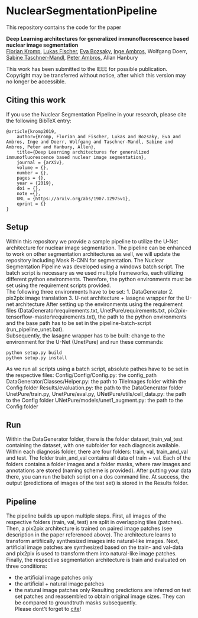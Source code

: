 # NuclearSegmentationPipeline

This repository contains the code for the paper

**Deep Learning architectures for generalized immunofluorescence based nuclear image segmentation**
<br>
[Florian Kromp](http://science.ccri.at/contact-us/contact-details/), [Lukas Fischer](https://www.scch.at/en/team/person_id/207), [Eva Bozsaky](http://science.ccri.at/contact-us/contact-details/), [Inge Ambros](http://science.ccri.at/contact-us/contact-details/), Wolfgang Doerr, [Sabine Taschner-Mandl](http://science.ccri.at/contact-us/contact-details/), [Peter Ambros](http://science.ccri.at/contact-us/contact-details/), Allan Hanbury

This work has been submitted to the IEEE for possible publication. Copyright may be transferred without notice, after which this version may no longer be accessible.

## Citing this work

If you use the Nuclear Segmentation Pipeline in your research, please cite the following BibTeX entry:

```
@article{kromp2019,
    author={Kromp, Florian and Fischer, Lukas and Bozsaky, Eva and Ambros, Inge and Doerr, Wolfgang and Taschner-Mandl, Sabine and Ambros, Peter and Hanbury, Allen},
    title={Deep Learning architectures for generalized immunofluorescence based nuclear image segmentation},
    journal = {arXiv},
    volume = {},
    number = {},
    pages = {},
    year = {2019},
    doi = {},
    note ={},
    URL = {https://arxiv.org/abs/1907.12975v1},
    eprint = {}
}
```

## Setup
Within this repository we provide a sample pipeline to utilize the U-Net architecture for nuclear image segmentation. The pipeline can be enhanced to work on other segmentation architectures as well,
we will update the repository including Mask R-CNN for segmentation.
The Nuclear Segmentation Pipeline was developed using a windows batch script. The batch script is necessary as we used multiple frameworks, each utilizing different python environments.
Therefore, the python environments must be set using the requirement scripts provided. 
<br>The following three environments have to be set: 1. DataGenerator 2. pix2pix image translation 3. U-net architecture + lasagne wrapper for the U-net architecture
After setting up the environments using the requirement files (DataGenerator\requirements.txt, UnetPure\requirements.txt, pix2pix-tensorflow-master\requirements.txt), 
the path to the python environments and the base path has to be set in the pipeline-batch-script (run_pipeline_unet.bat).
<br>Subsequently, the lasagne wrapper has to be built: change to the environment for the U-Net (UnetPure) and run these commands:
```
python setup.py build
python setup.py install
```

As we run all scripts using a batch script, absolute pathes have to be set in the respective files: 
Config/Config/Config.py: the config_path
DataGenerator/Classes/Helper.py: the path to TileImages folder within the Config folder
Results/evaluation.py: the path to the DataGenerator folder
UnetPure/train.py, UnetPure/eval.py, UNetPure/utils/cell_data.py: the path to the Config folder
UNetPure/models/unet1_augment.py: the path to the Config folder

## Run 
Within the DataGenerator folder, there is the folder dataset_train_val_test containing the dataset, with one subfolder for each diagnosis available.
Within each diagnosis folder, there are four folders: train, val, train_and_val and test. The folder train_and_val contains all data of train + val.
Each of the folders contains a folder images and a folder masks, where raw images and annotations are stored (naming scheme is provided).
After putting your data there, you can run the batch script on a dos command line.
At success, the output (predictions of images of the test set) is stored in the Results folder.

## Pipeline
The pipeline builds up upon multiple steps.
First, all images of the respective folders (train, val, test) are split in overlapping tiles (patches).
Then, a pix2pix architecture is trained on paired image patches (see description in the paper referenced above). The architecture learns to transform artifiically synthesized images into natural-like images.
Next, artificial image patches are synthesized based on the train- and val-data and pix2pix is used to transform them into natural-like image patches.
Finally, the respective segmentation architecture is train and evaluated on three conditions: 
- the artificial image patches only
- the artificial + natural image patches
- the natural image patches only
Resulting predictions are inferred on test set patches and reassembled to obtain original image sizes.
They can be compared to groundtruth masks subsequently.
<br>Please dont't forget to [cite](#citing-this-work)!
